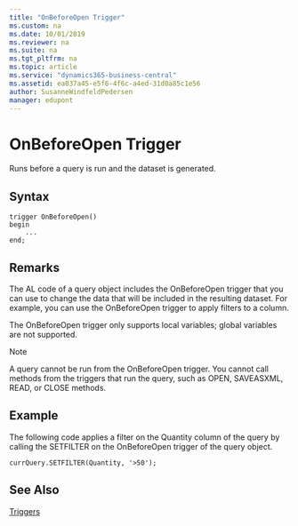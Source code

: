 ```yaml
---
title: "OnBeforeOpen Trigger"
ms.custom: na
ms.date: 10/01/2019
ms.reviewer: na
ms.suite: na
ms.tgt_pltfrm: na
ms.topic: article
ms.service: "dynamics365-business-central"
ms.assetid: ea037a45-e5f6-4f6c-a4ed-31d0a85c1e56
author: SusanneWindfeldPedersen
manager: edupont
---
```




# OnBeforeOpen Trigger
Runs before a query is run and the dataset is generated.  

## Syntax  

```
trigger OnBeforeOpen()
begin
    ...
end;
```  

## Remarks  
 The AL code of a query object includes the OnBeforeOpen trigger that you can use to change the data that will be included in the resulting dataset. For example, you can use the OnBeforeOpen trigger to apply filters to a column.  

 The OnBeforeOpen trigger only supports local variables; global variables are not supported.  

> [!NOTE]  
>  A query cannot be run from the OnBeforeOpen trigger. You cannot call methods from the triggers that run the query, such as OPEN, SAVEASXML, READ, or CLOSE methods.  

## Example  
 The following code applies a filter on the Quantity column of the query by calling the SETFILTER on the OnBeforeOpen trigger of the query object.  

```  
currQuery.SETFILTER(Quantity, '>50');  
```  

## See Also  
[Triggers](devenv-triggers.md)  


